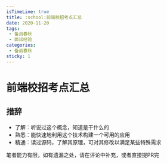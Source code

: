 ```yaml
---
isTimeLine: true
title: :school:前端校招考点汇总
date: 2020-11-20
tags:
 - 备战春秋
 - 面试经验
categories:
 - 备战春秋
sticky: 1
---
```


# 前端校招考点汇总

## 措辞
* 了解：听说过这个概念，知道是干什么的
* 熟悉：能快速地利用这个技术构建一个可用的应用
* 精通：读过源码，了解其原理，可对其修改以满足某些特殊需求

笔者能力有限，如有遗漏之处，请在评论中补充，或者直接提PR完

<redirectBtn href="/offer/campus" text="查看" />

<comment/>
<tongji/>